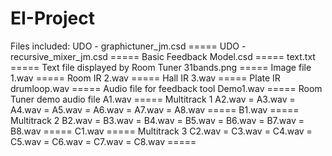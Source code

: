 # EI-Project

Files included:
UDO - graphictuner_jm.csd     ===== 
UDO - recursive_mixer_jm.csd  ===== 
Basic Feedback Model.csd      ===== 
text.txt                      ===== Text file displayed by Room Tuner
31bands.png                   ===== Image file
1.wav                         ===== Room IR
2.wav                         ===== Hall IR
3.wav                         ===== Plate IR
drumloop.wav                  ===== Audio file for feedback tool
Demo1.wav                     ===== Room Tuner demo audio file
A1.wav                        ===== Multitrack 1
A2.wav                            =
A3.wav                            =
A4.wav                            =
A5.wav                            =
A6.wav                            =
A7.wav                            =
A8.wav                        =====
B1.wav                        ===== Multitrack 2
B2.wav                            =
B3.wav                            =
B4.wav                            =
B5.wav                            =
B6.wav                            =
B7.wav                            =
B8.wav                        =====
C1.wav                        ===== Multitrack 3
C2.wav                            =
C3.wav                            =
C4.wav                            =
C5.wav                            =
C6.wav                            =
C7.wav                            =
C8.wav                        =====
